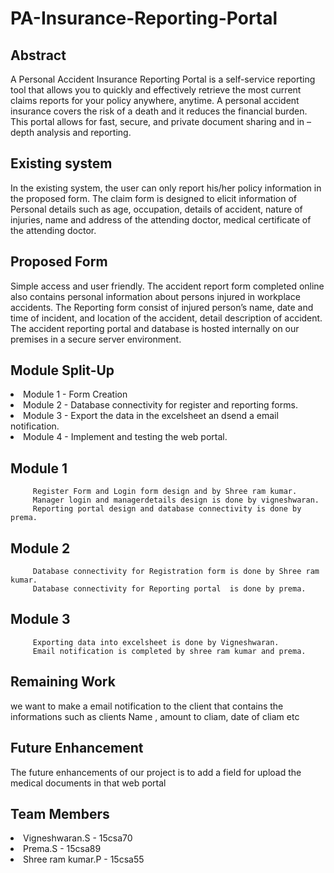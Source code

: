 # PA-Insurance-Reporting-Portal

## Abstract
 A Personal Accident Insurance Reporting Portal is a self-service reporting tool that allows you to quickly and effectively retrieve the most current claims reports for your policy anywhere, anytime. A personal accident insurance covers the risk of a death and it reduces the financial burden. This portal allows for fast, secure, and private document sharing and in –depth analysis and reporting.
 
## Existing system
In the existing system, the user can only report his/her policy information in the proposed form.
The claim form is designed to elicit information of Personal details such as age, occupation, details of accident, nature of injuries, name and address of the attending doctor, medical certificate of the attending doctor.

## Proposed Form
Simple access and user friendly.
The accident report form completed online also contains personal information  about persons injured in workplace accidents. 
The Reporting form consist of injured person’s name,  date and time of incident, and location of the accident, detail description of accident.
The accident reporting portal and database is hosted internally on our premises in a secure server environment.

## Module Split-Up
<li>Module 1 - Form Creation</li>
<li>Module 2 - Database connectivity for  register and reporting forms.</li>
<li>Module 3 - Export the data in the excelsheet an dsend a email notification.</li>
<li>Module 4 - Implement and testing the web portal.</li> 

## Module 1
         Register Form and Login form design and by Shree ram kumar.
         Manager login and managerdetails design is done by vigneshwaran.
         Reporting portal design and database connectivity is done by prema. 
## Module 2
         Database connectivity for Registration form is done by Shree ram kumar.
         Database connectivity for Reporting portal  is done by prema.
## Module 3
         Exporting data into excelsheet is done by Vigneshwaran.
         Email notification is completed by shree ram kumar and prema.
## Remaining Work
we want to make a email notification to the client that contains the informations such as clients  Name , amount to cliam, date of cliam etc
## Future Enhancement
The future enhancements of our project is to add a field for upload the medical documents in that  web portal
## Team Members
<li>Vigneshwaran.S - 15csa70</li>
<li>Prema.S - 15csa89</li>
<li>Shree ram kumar.P - 15csa55</li>
